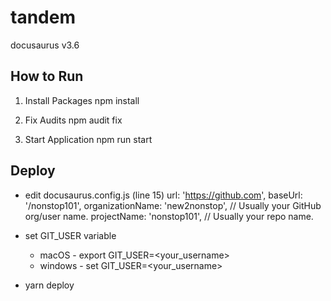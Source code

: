 # tandem
 docusaurus v3.6


## How to Run
1. Install Packages
npm install

2. Fix Audits
npm audit fix

3. Start Application
npm run start


## Deploy
- edit docusaurus.config.js (line 15)
    url: 'https://github.com',
    baseUrl: '/nonstop101',
    organizationName: 'new2nonstop', // Usually your GitHub org/user name.
    projectName: 'nonstop101', // Usually your repo name.

- set GIT_USER variable
    - macOS - export GIT_USER=<your_username>
    - windows - set GIT_USER=<your_username>

- yarn deploy